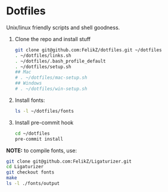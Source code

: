 # Dotfiles

Unix/linux friendly scripts and shell goodness.

1. Clone the repo and install stuff

    ```bash
    git clone git@github.com:FelikZ/dotfiles.git ~/dotfiles
    . ~/dotfiles/links.sh
    . ~/dotfiles/.bash_profile_default
    . ~/dotfiles/setup.sh
    ## Mac
    # . ~/dotfiles/mac-setup.sh
    ## Windows
    # . ~/dotfiles/win-setup.sh
    ```
1. Install fonts:

    ```bash
    ls -l ~/dotfiles/fonts
    ```

1. Install pre-commit hook

    ```bash
    cd ~/dotfiles
    pre-commit install
    ```

**NOTE:** to compile fonts, use:

```bash
git clone git@github.com:FelikZ/Ligaturizer.git
cd Ligaturizer
git checkout fonts
make
ls -l ./fonts/output
```
